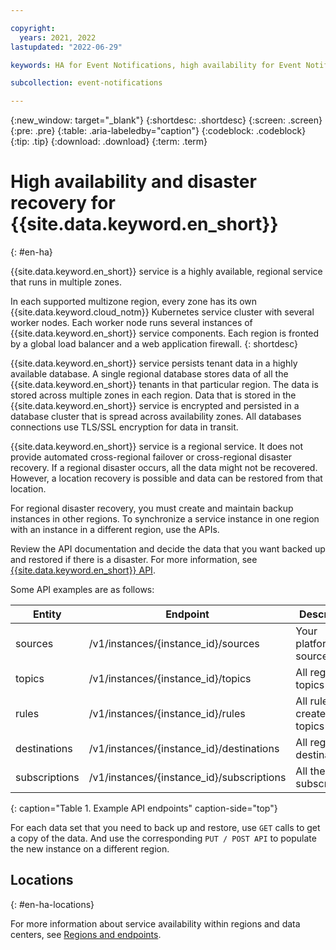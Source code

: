 ```yaml
---

copyright:
  years: 2021, 2022
lastupdated: "2022-06-29"

keywords: HA for Event Notifications, high availability for Event Notifications, Event Notifications

subcollection: event-notifications

---
```


{:new_window: target="_blank"}
{:shortdesc: .shortdesc}
{:screen: .screen}
{:pre: .pre}
{:table: .aria-labeledby="caption"}
{:codeblock: .codeblock}
{:tip: .tip}
{:download: .download}
{:term: .term}


# High availability and disaster recovery for {{site.data.keyword.en_short}}
{: #en-ha}


{{site.data.keyword.en_short}} service is a highly available, regional service that runs in multiple zones.

In each supported multizone region, every zone has its own {{site.data.keyword.cloud_notm}} Kubernetes service cluster with several worker nodes. Each worker node runs several instances of {{site.data.keyword.en_short}} service components. Each region is fronted by a global load balancer and a web application firewall.
{: shortdesc}

{{site.data.keyword.en_short}} service persists tenant data in a highly available database. A single regional database stores data of all the {{site.data.keyword.en_short}} tenants in that particular region. The data is stored across multiple zones in each region. Data that is stored in the {{site.data.keyword.en_short}} service is encrypted and persisted in a database cluster that is spread across availability zones. All databases connections use TLS/SSL encryption for data in transit.

{{site.data.keyword.en_short}} service is a regional service. It does not provide automated cross-regional failover or cross-regional disaster recovery. If a regional disaster occurs, all the data might not be recovered. However, a location recovery is possible and data can be restored from that location. 

For regional disaster recovery, you must create and maintain backup instances in other regions. To synchronize a service instance in one region with an instance in a different region, use the APIs.

Review the API documentation and decide the data that you want backed up and restored if there is a disaster. For more information, see [{{site.data.keyword.en_short}} API](/apidocs/event-notifications).

Some API examples are as follows:

|Entity   |Endpoint|Description|
|---------|--------|-----------|
|sources|/v1/instances/{instance_id}/sources|Your platform sources|
|topics| /v1/instances/{instance_id}/topics|All registered topics|
|rules| /v1/instances/{instance_id}/rules|All rules created on topics|
|destinations| /v1/instances/{instance_id}/destinations|All registered destinations|
|subscriptions| /v1/instances/{instance_id}/subscriptions|All the subscriptions|
{: caption="Table 1. Example API endpoints" caption-side="top"}

For each data set that you need to back up and restore, use `GET` calls to get a copy of the data. And use the corresponding `PUT / POST API` to populate the new instance on a different region.


## Locations
{: #en-ha-locations}

For more information about service availability within regions and data centers, see [Regions and endpoints](/docs/event-notifications?topic=event-notifications-en-regions-endpoints#en-regions).
